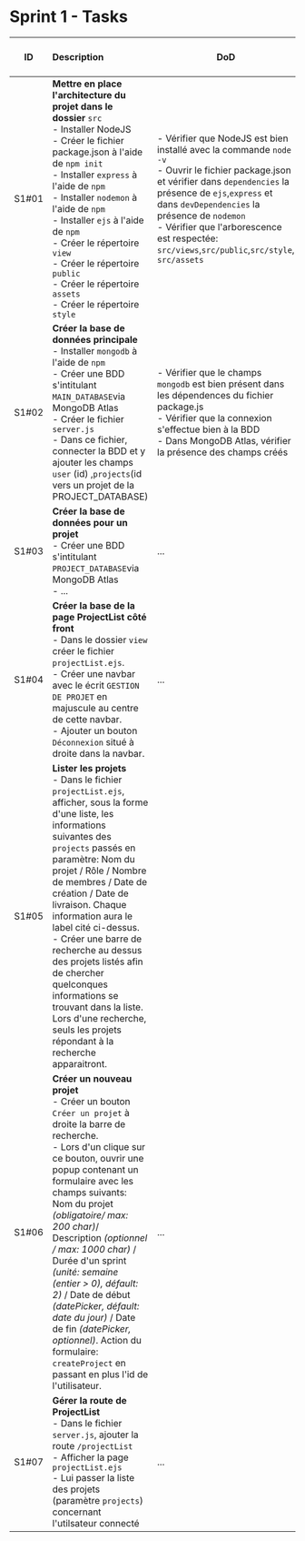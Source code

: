 # Sprint 1 - Tasks



|  ID   | Description                                                  | DoD                                                          | Issues liées (ID) | Dépendances (ID) | Coût (demi-jour/homme) | Etat |
| :---: | :----------------------------------------------------------- | ------------------------------------------------------------ | :---------------: | :--------------: | :--------------------: | :--: |
| S1#01 | **Mettre en place l'architecture du projet** **dans le dossier** `src`<br />- Installer NodeJS<br />- Créer le fichier package.json à l'aide de `npm init`<br />- Installer `express` à l'aide de `npm`<br />- Installer `nodemon` à l'aide de `npm`<br />- Installer `ejs` à l'aide de `npm`<br />- Créer le répertoire `view`<br />- Créer le répertoire `public`<br />- Créer le répertoire `assets`<br />- Créer le répertoire `style` | - Vérifier que NodeJS est bien installé avec la commande `node -v`<br />- Ouvrir le fichier package.json et vérifier dans `dependencies` la présence de `ejs`,`express` et dans `devDependencies` la présence de `nodemon`<br />- Vérifier que l'arborescence est respectée: `src/views`,`src/public`,`src/style`, `src/assets` |      Toutes       |        -         |           1            | DONE |
| S1#02 | **Créer la base de données principale**<br />- Installer `mongodb` à l'aide de `npm`<br />- Créer une BDD s'intitulant `MAIN_DATABASE`via MongoDB Atlas<br />- Créer le fichier `server.js`<br />- Dans ce fichier, connecter la BDD et y ajouter les champs `user` (id) ,`projects`(id vers un projet de la PROJECT_DATABASE) | - Vérifier que le champs `mongodb` est bien présent dans les dépendences du fichier package.js<br />- Vérifier que la connexion s'effectue bien à la BDD<br />- Dans MongoDB Atlas, vérifier la présence des champs créés |      Toutes       |      S1#01       |           1            | DOING |
| S1#03 | **Créer la base de données pour un projet**<br />- Créer une BDD s'intitulant `PROJECT_DATABASE`via MongoDB Atlas<br />- ... | ...                                                          |        ...        |      S1#01       |           1            | TODO |
| S1#04 | **Créer la base de la page ProjectList** **côté front**<br />- Dans le dossier `view` créer le fichier `projectList.ejs`. <br />- Créer une navbar avec le écrit `GESTION DE PROJET` en majuscule au centre de cette navbar. <br />- Ajouter un bouton `Déconnexion` situé à droite dans la navbar. | ...                                                          |     #01, #02      |        -         |           1            | DONE |
| S1#05 | **Lister les projets**<br />- Dans le fichier `projectList.ejs`, afficher, sous la forme d'une liste, les informations suivantes des `projects` passés en paramètre: Nom du projet / Rôle / Nombre de membres / Date de création / Date de livraison. Chaque information aura le label cité ci-dessus.<br />- Créer une barre de recherche au dessus des projets listés afin de chercher quelconques informations se trouvant dans la liste. Lors d'une recherche, seuls les projets répondant à la recherche apparaitront.<br /> |                                                              |        #02        |      S1#04       |           2            | DOING |
| S1#06 | **Créer un nouveau projet**<br />- Créer un bouton `Créer un projet` à droite la barre de recherche. <br />- Lors d'un clique sur ce bouton, ouvrir une popup contenant un formulaire avec les champs suivants: Nom du projet *(obligatoire/ max: 200 char)*/ Description *(optionnel / max: 1000 char)* /  Durée d'un sprint *(unité: semaine (entier > 0), défault: 2)* / Date de début *(datePicker, défault: date du jour)* / Date de fin *(datePicker, optionnel)*. Action du formulaire: `createProject` en passant en plus l'id de l'utilisateur. | ...                                                          |        #01        |      S1#04       |           3            | TODO |
| S1#07 | **Gérer la route de ProjectList**<br />- Dans le fichier `server.js`, ajouter la route `/projectList`<br />- Afficher la page `projectList.ejs`<br />- Lui passer la liste des projets (paramètre `projects`) concernant l'utilsateur connecté | ...                                                          |        #02        |      S1#03       |           2            | DOING |

